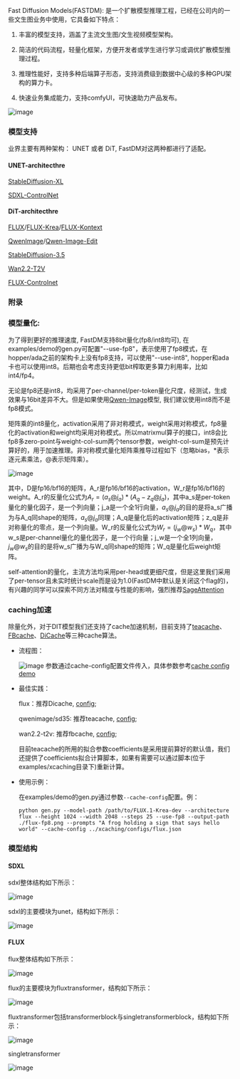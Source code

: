 Fast Diffusion Models(FASTDM): 是一个扩散模型推理工程，已经在公司内的一些文生图业务中使用，它具备如下特点：

1. 丰富的模型支持，涵盖了主流文生图/文生视频模型架构。

2. 简洁的代码流程，轻量化框架，方便开发者或学生进行学习或调优扩散模型推理过程。

3. 推理性能好，支持多种后端算子形态，支持消费级到数据中心级的多种GPU架构的算力卡。

4. 快速业务集成能力，支持comfyUI，可快速助力产品发布。

![image](../assets/architecture.PNG)

### 模型支持
业界主要有两种架构： UNET 或者 DiT, FastDM对这两种都进行了适配。
#### UNET-architecthre
[StableDiffusion-XL](https://huggingface.co/stabilityai/stable-diffusion-xl-base-1.0)

[SDXL-ControlNet](https://huggingface.co/collections/diffusers/sdxl-controlnets-64f9c35846f3f06f5abe351f)
#### DiT-architecthre
[FLUX](https://huggingface.co/black-forest-labs/FLUX.1-dev)/[FLUX-Krea](https://huggingface.co/black-forest-labs/FLUX.1-Krea-dev)/[FLUX-Kontext](https://huggingface.co/black-forest-labs/FLUX.1-Kontext-dev)

[QwenImage](https://huggingface.co/Qwen/Qwen-Image)/[Qwen-Image-Edit](https://huggingface.co/Qwen/Qwen-Image-Edit)

[StableDiffusion-3.5](https://huggingface.co/stabilityai/stable-diffusion-3.5-medium)

[Wan2.2-T2V](https://huggingface.co/Wan-AI/Wan2.2-T2V-A14B-Diffusers)

[FLUX-Controlnet](https://huggingface.co/XLabs-AI/flux-controlnet-collections)

### 附录

### 模型量化:

为了得到更好的推理速度, FastDM支持8bit量化(fp8/int8均可), 在examples/demo的gen.py可配置"--use-fp8"，表示使用了fp8模式，在hopper/ada之前的架构卡上没有fp8支持，可以使用"--use-int8", hopper和ada卡也可以使用int8。后期也会考虑支持更低bit榨取更多算力利用率，比如int4/fp4。

无论是fp8还是int8，均采用了per-channel/per-token量化尺度，经测试，生成效果与16bit差异不大。但是如果使用[Qwen-Image](https://huggingface.co/Qwen/Qwen-Image)模型, 我们建议使用int8而不是fp8模式。

矩阵乘的int8量化，activation采用了非对称模式，weight采用对称模式，fp8量化的activation和weight均采用对称模式。所以matrixmul算子的接口，int8会比fp8多zero-point与weight-col-sum两个tensor参数，weight-col-sum是预先计算好的，用于加速推理。非对称模式量化矩阵乘推导过程如下（忽略bias，*表示逐元素乘法，@表示矩阵乘）。

![image](../assets/quant-formula.PNG)

其中，D是fp16/bf16的矩阵，A_r是fp16/bf16的activation，W_r是fp16/bf16的weight。A_r的反量化公式为$A_r = (a_s @ j_a) * (A_q - z_q @ j_a)$，其中a_s是per-token量化的量化因子，是一个列向量；j_a是一个全1行向量，$a_s @ j_a$的目的是将a_s广播为与A_q同shape的矩阵，$a_s @ j_a$同理；A_q是量化后的activation矩阵；z_q是非对称量化的零点，是一个列向量。W_r的反量化公式为$W_r = (j_w @ w_s) * W_q$，其中w_s是per-channel量化的量化因子，是一个行向量；j_w是一个全1列向量，$j_w @ w_s$的目的是将w_s广播为与W_q同shape的矩阵；W_q是量化后weight矩阵。

self-attention的量化，主流方法均采用per-head或更细尺度，但是这里我们采用了per-tensor且未实时统计scale而是设为1.0(FastDM中默认是关闭这个flag的)，有兴趣的同学可以探索不同方法对精度与性能的影响，强烈推荐[SageAttention](https://github.com/thu-ml/SageAttention)

### caching加速

除量化外，对于DIT模型我们还支持了cache加速机制，目前支持了[teacache](https://github.com/ali-vilab/TeaCache)、[FBcache](https://github.com/chengzeyi/ParaAttention?tab=readme-ov-file#first-block-cache-our-dynamic-caching)、[DiCache](https://github.com/Bujiazi/DiCache)等三种cache算法。

- 流程图：

    ![image](../assets/cache.PNG)
    参数通过cache-config配置文件传入，具体参数参考[cache config demo](../examples/xcaching/configs)

- 最佳实践：

    flux：推荐Dicache, [config](../examples/xcaching/configs/dicache_flux.json);

    qwenimage/sd35: 推荐teacache, [config](../examples/xcaching/configs/teacache_qwenimage.json);

    wan2.2-t2v: 推荐fbcache, [config](../examples/xcaching/configs/fbcache_wan.json);

    目前teacache的所用的拟合参数coefficients是采用提前算好的默认值，我们还提供了coefficients拟合计算脚本，如果有需要可以通过脚本(位于examples/xcaching目录下)重新计算。

- 使用示例：

    在examples/demo的gen.py通过参数`--cache-config`配置。例：
    ```
    python gen.py --model-path /path/to/FLUX.1-Krea-dev --architecture flux --height 1024 --width 2048 --steps 25 --use-fp8 --output-path ./flux-fp8.png --prompts "A frog holding a sign that says hello world" --cache-config ../xcaching/configs/flux.json
    ```


### 模型结构

#### SDXL

sdxl整体结构如下所示：

![image](../assets/sdxl-arch.PNG)

sdxl的主要模块为unet，结构如下所示：

![image](../assets/unet-block.png)

#### FLUX

flux整体结构如下所示：

![image](../assets/flux-arch1.png)

flux的主要模块为fluxtransformer，结构如下所示：

![image](../assets/flux-model-core.png)

fluxtransformer包括transformerblock与singletransformerblock，结构如下所示：

![image](../assets/flux-transformer-block.png)

singletransformer

![image](../assets/flux-single-transformer-block.png)